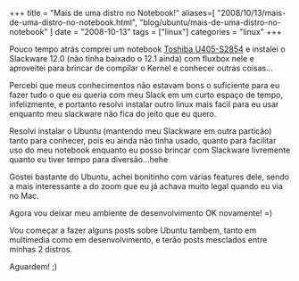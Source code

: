 +++
title = "Mais de uma distro no Notebook!"
aliases=[
  "2008/10/13/mais-de-uma-distro-no-notebook.html",
  "blog/ubuntu/mais-de-uma-distro-no-notebook"
]
date = "2008-10-13"
tags = ["linux"]
categories = "linux"
+++

Pouco tempo atrás comprei um notebook
[Toshiba U405-S2854](http://explore.toshiba.com/laptops/satellite/U400/U405-S2854)
e instalei o Slackware 12.0 (não tinha baixado o 12.1 ainda) com
fluxbox nele e aproveitei para brincar de compilar o Kernel e conhecer
outras coisas...

Percebi que meus conhecimentos não estavam bons o suficiente para eu
fazer tudo o que eu queria com meu Slack em um curto espaço de tempo,
infelizmente, e portanto resolvi instalar outro linux mais facil para
eu usar enquanto meu slackware não fica do jeito que eu quero.

Resolvi instalar o Ubuntu (mantendo meu Slackware em outra particão)
tanto para conhecer, pois eu ainda não tinha usado, quanto para
facilitar uso do meu notebook enquanto eu posso brincar com Slackware
livremente quanto eu tiver tempo para diversão...hehe

Gostei bastante do Ubuntu, achei bonitinho com várias features dele,
sendo a mais interessante a do zoom que eu já achava muito legal
quando eu via no Mac.

Agora vou deixar meu ambiente de desenvolvimento OK novamente! =)

Vou começar a fazer alguns posts sobre Ubuntu tambem, tanto em
multimedia como em desenvolvimento, e terão posts mesclados entre
minhas 2 distros.

Aguardem! ;)
